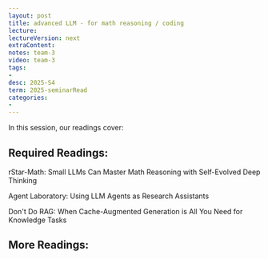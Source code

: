 ```yaml
---
layout: post
title: advanced LLM - for math reasoning / coding   
lecture: 
lectureVersion: next
extraContent: 
notes: team-3
video: team-3
tags:
- 
desc: 2025-S4
term: 2025-seminarRead
categories:
- 
---
```



In this session, our readings cover: 

## Required Readings: 

rStar-Math: Small LLMs Can Master Math Reasoning with Self-Evolved Deep Thinking

Agent Laboratory: Using LLM Agents as Research Assistants

Don't Do RAG: When Cache-Augmented Generation is All You Need for Knowledge Tasks
  


## More Readings: 

